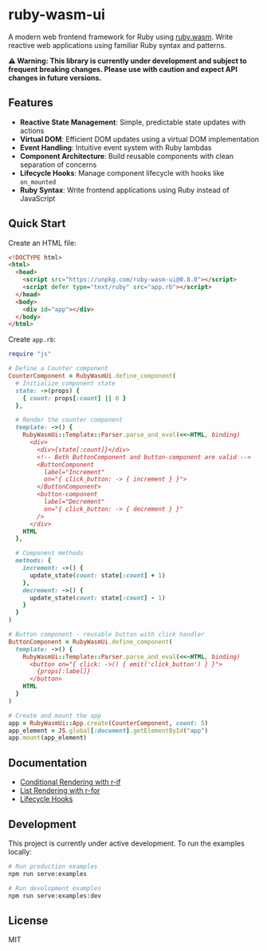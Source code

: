 # ruby-wasm-ui

A modern web frontend framework for Ruby using [ruby.wasm](https://github.com/ruby/ruby.wasm). Write reactive web applications using familiar Ruby syntax and patterns.

**⚠️ Warning: This library is currently under development and subject to frequent breaking changes. Please use with caution and expect API changes in future versions.**

## Features

- **Reactive State Management**: Simple, predictable state updates with actions
- **Virtual DOM**: Efficient DOM updates using a virtual DOM implementation
- **Event Handling**: Intuitive event system with Ruby lambdas
- **Component Architecture**: Build reusable components with clean separation of concerns
- **Lifecycle Hooks**: Manage component lifecycle with hooks like `on_mounted`
- **Ruby Syntax**: Write frontend applications using Ruby instead of JavaScript

## Quick Start

Create an HTML file:

```html
<!DOCTYPE html>
<html>
  <head>
    <script src="https://unpkg.com/ruby-wasm-ui@0.8.0"></script>
    <script defer type="text/ruby" src="app.rb"></script>
  </head>
  <body>
    <div id="app"></div>
  </body>
</html>
```

Create `app.rb`:

```ruby
require "js"

# Define a Counter component
CounterComponent = RubyWasmUi.define_component(
  # Initialize component state
  state: ->(props) {
    { count: props[:count] || 0 }
  },

  # Render the counter component
  template: ->() {
    RubyWasmUi::Template::Parser.parse_and_eval(<<~HTML, binding)
      <div>
        <div>{state[:count]}</div>
        <!-- Both ButtonComponent and button-component are valid -->
        <ButtonComponent
          label="Increment"
          on="{ click_button: -> { increment } }">
        </ButtonComponent>
        <button-component
          label="Decrement"
          on="{ click_button: -> { decrement } }"
        />
      </div>
    HTML
  },

  # Component methods
  methods: {
    increment: ->() {
      update_state(count: state[:count] + 1)
    },
    decrement: ->() {
      update_state(count: state[:count] - 1)
    }
  }
)

# Button component - reusable button with click handler
ButtonComponent = RubyWasmUi.define_component(
  template: ->() {
    RubyWasmUi::Template::Parser.parse_and_eval(<<~HTML, binding)
      <button on="{ click: ->() { emit('click_button') } }">
        {props[:label]}
      </button>
    HTML
  }
)

# Create and mount the app
app = RubyWasmUi::App.create(CounterComponent, count: 5)
app_element = JS.global[:document].getElementById("app")
app.mount(app_element)
```

## Documentation

- [Conditional Rendering with r-if](docs/conditional-rendering.md)
- [List Rendering with r-for](docs/list-rendering.md)
- [Lifecycle Hooks](docs/lifecycle-hooks.md)

## Development

This project is currently under active development. To run the examples locally:

```bash
# Run production examples
npm run serve:examples

# Run development examples
npm run serve:examples:dev
```

## License

MIT
